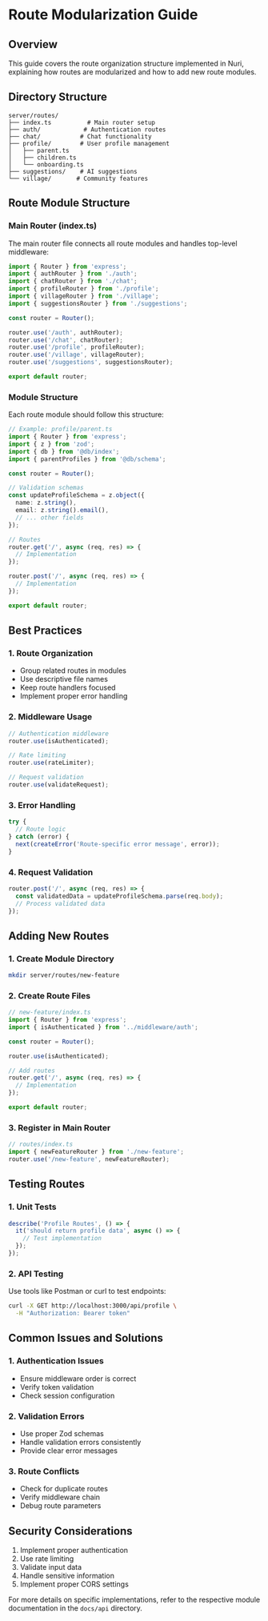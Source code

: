 # Route Modularization Guide

## Overview
This guide covers the route organization structure implemented in Nuri, explaining how routes are modularized and how to add new route modules.

## Directory Structure
```
server/routes/
├── index.ts          # Main router setup
├── auth/            # Authentication routes
├── chat/           # Chat functionality
├── profile/        # User profile management
│   ├── parent.ts
│   ├── children.ts
│   └── onboarding.ts
├── suggestions/    # AI suggestions
└── village/       # Community features
```

## Route Module Structure

### Main Router (index.ts)
The main router file connects all route modules and handles top-level middleware:

```typescript
import { Router } from 'express';
import { authRouter } from './auth';
import { chatRouter } from './chat';
import { profileRouter } from './profile';
import { villageRouter } from './village';
import { suggestionsRouter } from './suggestions';

const router = Router();

router.use('/auth', authRouter);
router.use('/chat', chatRouter);
router.use('/profile', profileRouter);
router.use('/village', villageRouter);
router.use('/suggestions', suggestionsRouter);

export default router;
```

### Module Structure
Each route module should follow this structure:

```typescript
// Example: profile/parent.ts
import { Router } from 'express';
import { z } from 'zod';
import { db } from '@db/index';
import { parentProfiles } from '@db/schema';

const router = Router();

// Validation schemas
const updateProfileSchema = z.object({
  name: z.string(),
  email: z.string().email(),
  // ... other fields
});

// Routes
router.get('/', async (req, res) => {
  // Implementation
});

router.post('/', async (req, res) => {
  // Implementation
});

export default router;
```

## Best Practices

### 1. Route Organization
- Group related routes in modules
- Use descriptive file names
- Keep route handlers focused
- Implement proper error handling

### 2. Middleware Usage
```typescript
// Authentication middleware
router.use(isAuthenticated);

// Rate limiting
router.use(rateLimiter);

// Request validation
router.use(validateRequest);
```

### 3. Error Handling
```typescript
try {
  // Route logic
} catch (error) {
  next(createError('Route-specific error message', error));
}
```

### 4. Request Validation
```typescript
router.post('/', async (req, res) => {
  const validatedData = updateProfileSchema.parse(req.body);
  // Process validated data
});
```

## Adding New Routes

### 1. Create Module Directory
```bash
mkdir server/routes/new-feature
```

### 2. Create Route Files
```typescript
// new-feature/index.ts
import { Router } from 'express';
import { isAuthenticated } from '../middleware/auth';

const router = Router();

router.use(isAuthenticated);

// Add routes
router.get('/', async (req, res) => {
  // Implementation
});

export default router;
```

### 3. Register in Main Router
```typescript
// routes/index.ts
import { newFeatureRouter } from './new-feature';
router.use('/new-feature', newFeatureRouter);
```

## Testing Routes

### 1. Unit Tests
```typescript
describe('Profile Routes', () => {
  it('should return profile data', async () => {
    // Test implementation
  });
});
```

### 2. API Testing
Use tools like Postman or curl to test endpoints:
```bash
curl -X GET http://localhost:3000/api/profile \
  -H "Authorization: Bearer token"
```

## Common Issues and Solutions

### 1. Authentication Issues
- Ensure middleware order is correct
- Verify token validation
- Check session configuration

### 2. Validation Errors
- Use proper Zod schemas
- Handle validation errors consistently
- Provide clear error messages

### 3. Route Conflicts
- Check for duplicate routes
- Verify middleware chain
- Debug route parameters

## Security Considerations
1. Implement proper authentication
2. Use rate limiting
3. Validate input data
4. Handle sensitive information
5. Implement proper CORS settings

For more details on specific implementations, refer to the respective module documentation in the `docs/api` directory.
